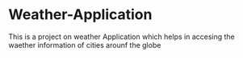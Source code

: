 # Weather-Application
This is a project on weather Application which helps in accesing the waether information of cities arounf the globe
